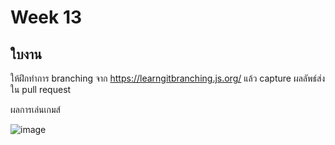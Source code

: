 # Week 13 #

## ใบงาน

ให้ฝึกทำการ branching  จาก  https://learngitbranching.js.org/ แล้ว capture ผลลัพธ์ส่งใน pull request

ผลการเล่นเกมส์

![image](https://user-images.githubusercontent.com/92082685/144705369-725ffd25-5036-44ff-b4b4-0a2fe0d1e8e7.png)







